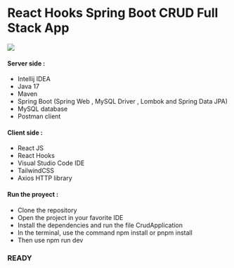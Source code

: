 # React Hooks Spring Boot CRUD Full Stack App

![](https://res.cloudinary.com/practicaldev/image/fetch/s--KnBfS1ss--/c_imagga_scale,f_auto,fl_progressive,h_900,q_auto,w_1600/https://dev-to-uploads.s3.amazonaws.com/uploads/articles/3i4e3pcgxn8yfk51e3nm.png)


#### Server side :
- Intellij IDEA
- Java 17
- Maven
- Spring Boot (Spring Web , MySQL Driver , Lombok and Spring Data JPA)
- MySQL database
- Postman client

#### Client side :
- React JS
- React Hooks
- Visual Studio Code IDE
- TailwindCSS
- Axios HTTP library

#### Run the proyect :
- Clone the repository
- Open the project in your favorite IDE
- Install the dependencies and run the file CrudApplication
- In the terminal, use the command npm install or pnpm install
- Then use npm run dev
### READY
